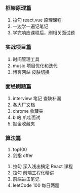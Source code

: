 ### 框架原理篇

1. 拉勾 react,vue 原理课程
2. 一边学一遍记笔记
3. 学完响应课程后，刷相关面试题

### 实战项目篇

1. 时间管理工具
2. music 项目优化和迭代
3. 博客网站 皮肤切换

### 面经刷题篇

1. interview 笔记 查缺补漏
2. 各大厂文档
3. chrome 收藏夹
4. b 站 爪哇面试
5. 掘金收藏夹

### 算法篇

1. top100
2. 剑指 offer

<!-- 11月 -->

1. 拉勾 深入浅出搞定 React 课程
2. 拉勾 前端工程化精讲
3. 前端进击笔记
4. leetCode 100 每日两题
